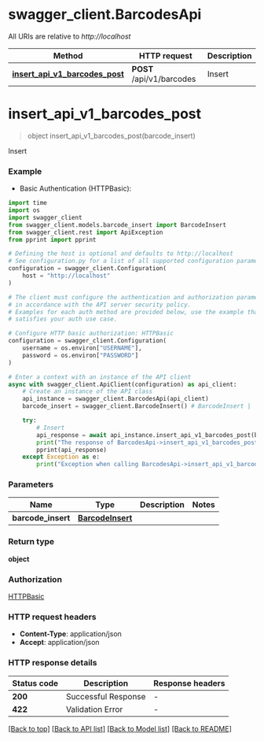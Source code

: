 # swagger_client.BarcodesApi

All URIs are relative to *http://localhost*

Method | HTTP request | Description
------------- | ------------- | -------------
[**insert_api_v1_barcodes_post**](BarcodesApi.md#insert_api_v1_barcodes_post) | **POST** /api/v1/barcodes | Insert


# **insert_api_v1_barcodes_post**
> object insert_api_v1_barcodes_post(barcode_insert)

Insert

### Example

* Basic Authentication (HTTPBasic):

```python
import time
import os
import swagger_client
from swagger_client.models.barcode_insert import BarcodeInsert
from swagger_client.rest import ApiException
from pprint import pprint

# Defining the host is optional and defaults to http://localhost
# See configuration.py for a list of all supported configuration parameters.
configuration = swagger_client.Configuration(
    host = "http://localhost"
)

# The client must configure the authentication and authorization parameters
# in accordance with the API server security policy.
# Examples for each auth method are provided below, use the example that
# satisfies your auth use case.

# Configure HTTP basic authorization: HTTPBasic
configuration = swagger_client.Configuration(
    username = os.environ["USERNAME"],
    password = os.environ["PASSWORD"]
)

# Enter a context with an instance of the API client
async with swagger_client.ApiClient(configuration) as api_client:
    # Create an instance of the API class
    api_instance = swagger_client.BarcodesApi(api_client)
    barcode_insert = swagger_client.BarcodeInsert() # BarcodeInsert | 

    try:
        # Insert
        api_response = await api_instance.insert_api_v1_barcodes_post(barcode_insert)
        print("The response of BarcodesApi->insert_api_v1_barcodes_post:\n")
        pprint(api_response)
    except Exception as e:
        print("Exception when calling BarcodesApi->insert_api_v1_barcodes_post: %s\n" % e)
```



### Parameters


Name | Type | Description  | Notes
------------- | ------------- | ------------- | -------------
 **barcode_insert** | [**BarcodeInsert**](BarcodeInsert.md)|  | 

### Return type

**object**

### Authorization

[HTTPBasic](../README.md#HTTPBasic)

### HTTP request headers

 - **Content-Type**: application/json
 - **Accept**: application/json

### HTTP response details

| Status code | Description | Response headers |
|-------------|-------------|------------------|
**200** | Successful Response |  -  |
**422** | Validation Error |  -  |

[[Back to top]](#) [[Back to API list]](../README.md#documentation-for-api-endpoints) [[Back to Model list]](../README.md#documentation-for-models) [[Back to README]](../README.md)

